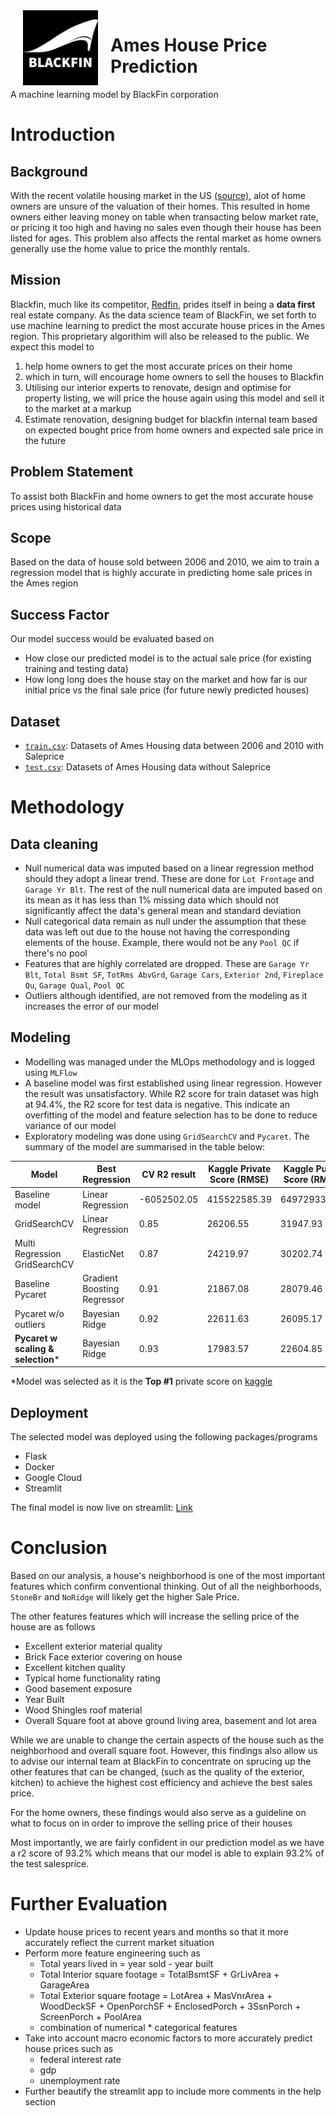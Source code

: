 <img src="./images/blackfin_logo_white.png" style="float: left; margin: 0 20px 0 20px; height: 120px">

# Ames House Price Prediction

A machine learning model by BlackFin corporation

# Introduction
## Background
With the recent volatile housing market in the US [(source)](https://money.yahoo.com/housing-market-extremely-volatile-with-private-equity-accounting-for-a-third-of-the-sales-expert-152958055.html), alot of home owners are unsure of the valuation of their homes. This resulted in home owners either leaving money on table when transacting below market rate, or pricing it too high and having no sales even though their house has been listed for ages. This problem also affects the rental market as home owners generally use the home value to price the monthly rentals.

## Mission
Blackfin, much like its competitor, [Redfin](https://www.redfin.com/why-redfin), prides itself in being a **data first** real estate company. As the data science team of BlackFin, we set forth to use machine learning to predict the most accurate house prices in the Ames region. This proprietary algorithim will also be released to the public. We expect this model to
1) help home owners to get the most accurate prices on their home
2) which in turn, will encourage home owners to sell the houses to Blackfin
3) Utilising our interior experts to renovate, design and optimise for property listing, we will price the house again using this model and sell it to the market at a markup
4) Estimate renovation, designing budget for blackfin internal team based on expected bought price from home owners and expected sale price in the future

## Problem Statement
To assist both BlackFin and home owners to get the most accurate house prices using historical data

## Scope
Based on the data of house sold between 2006 and 2010, we aim to train a regression model that is highly accurate in predicting home sale prices in the Ames region

## Success Factor
Our model success would be evaluated based on
- How close our predicted model is to the actual sale price (for existing training and testing data)
- How long long does the house stay on the market and how far is our initial price vs the final sale price (for future newly predicted houses)

## Dataset
- [`train.csv`](./datasets/train.csv): Datasets of Ames Housing data between 2006 and 2010 with Saleprice
- [`test.csv`](./datasets/test.csv): Datasets of Ames Housing data without Saleprice

# Methodology
## Data cleaning
- Null numerical data was imputed based on a linear regression method should they adopt a linear trend. These are done for `Lot Frontage` and `Garage Yr Blt`. The rest of the null numerical data are imputed based on its mean as it has less than 1% missing data which should not significantly affect the data's general mean and standard deviation
- Null categorical data remain as null under the assumption that these data was left out due to the house not having the corresponding elements of the house. Example, there would not be any `Pool QC` if there's no pool
- Features that are highly correlated are dropped. These are `Garage Yr Blt`, `Total Bsmt SF`, `TotRms AbvGrd`, `Garage Cars`, `Exterior 2nd`, `Fireplace Qu`, `Garage Qual`, `Pool QC`
- Outliers although identified, are not removed from the modeling as it increases the error of our model

## Modeling
- Modelling was managed under the MLOps methodology and is logged using `MLFlow`
- A baseline model was first established using linear regression. However the result was unsatisfactory. While R2 score for train dataset was high at 94.4%, the R2 score for test data is negative. This indicate an overfitting of the model and feature selection has to be done to reduce variance of our model
- Exploratory modeling was done using `GridSearchCV` and `Pycaret`. The summary of the model are summarised in the table below:

Model | Best Regression | CV R2 result | Kaggle Private Score (RMSE) | Kaggle Public Score (RMSE)
-------- | ---------- | -------- | -------- | -------- 
Baseline model | Linear Regression | -6052502.05 |  415522585.39 | 649729334.37
GridSearchCV | Linear Regression | 0.85 | 26206.55 | 31947.93
Multi Regression GridSearchCV | ElasticNet | 0.87 | 24219.97 | 30202.74
Baseline Pycaret | Gradient Boosting Regressor | 0.91 |  21867.08 | 28079.46
Pycaret w/o outliers | Bayesian Ridge | 0.92 | 22611.63 | 26095.17
**Pycaret w scaling & selection*** | Bayesian Ridge | 0.93 | 17983.57 | 22604.85

*Model was selected as it is the **Top #1** private score on [kaggle](https://www.kaggle.com/competitions/dsi-us-11-project-2-regression-challenge/leaderboard)

## Deployment
The selected model was deployed using the following packages/programs
- Flask
- Docker
- Google Cloud
- Streamlit

The final model is now live on streamlit: [Link](https://erjieyong-pytho-ames-house-price-predictionstreamlit-app-lmrvb2.streamlitapp.com/)

# Conclusion
Based on our analysis, a house's neighborhood is one of the most important features which confirm conventional thinking. Out of all the neighborhoods, `StoneBr` and `NoRidge` will likely get the higher Sale Price.

The other features features which will increase the selling price of the house are as follows
- Excellent exterior material quality
- Brick Face exterior covering on house
- Excellent kitchen quality
- Typical home functionality rating
- Good basement exposure
- Year Built
- Wood Shingles roof material
- Overall Square foot at above ground living area, basement and lot area

While we are unable to change the certain aspects of the house such as the neighborhood and overall square foot. However, this findings also allow us to advise our internal team at BlackFin to concentrate on sprucing up the other features that can be changed, (such as the quality of the exterior, kitchen) to achieve the highest cost efficiency and achieve the best sales price.

For the home owners, these findings would also serve as a guideline on what to focus on in order to improve the selling price of their houses

Most importantly, we are fairly confident in our prediction model as we have a r2 score of 93.2% which means that our model is able to explain 93.2% of the test salesprice. 

# Further Evaluation
- Update house prices to recent years and months so that it more accurately reflect the current market situation
- Perform more feature engineering such as 
    - Total years lived in = year sold - year built
    - Total Interior square footage = TotalBsmtSF + GrLivArea + GarageArea
    - Total Exterior square footage = LotArea + MasVnrArea + WoodDeckSF + OpenPorchSF + EnclosedPorch + 3SsnPorch + ScreenPorch + PoolArea
    - combination of numerical * categorical features
- Take into account macro economic factors to more accurately predict house prices such as
    - federal interest rate
    - gdp
    - unemployment rate
- Further beautify the streamlit app to include more comments in the help section
    